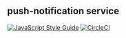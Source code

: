 ## push-notification service

[![JavaScript Style Guide](https://img.shields.io/badge/code_style-standard-brightgreen.svg)](https://standardjs.com)
[![CircleCI](https://circleci.com/gh/Semyonic/push-notifications.svg?style=svg&circle-token=4a7e37e29a70d3c44892ba8bbb809ca7f1e21ead)](https://circleci.com/gh/Semyonic/push-notifications)